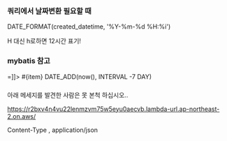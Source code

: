 ### 쿼리에서 날짜변환 필요할 때
DATE_FORMAT(created_datetime, '%Y-%m-%d %H:%i')

H 대신 h로하면 12시간 표기!

### mybatis 참고
<![CDATA[>=]]>
<foreach collection="adgroupIds" item="item" index="i" open="(" separator="," close=")">
     #{item}
</foreach>
<if test="excludeKeywordIds != null and excludeKeywordIds.size() != 0">
</if>
<choose>
     <when test="adgroupIds != null and adgroupIds.size() != 0">
     </when>
     <otherwise>
     </otherwise>
</choose>
DATE_ADD(now(), INTERVAL -7 DAY)


### 
아래 메세지를 발견한 사람은 못 본척 하십시오..

https://r2bxv4n4vu22lenmzvm75w5eyu0aecvb.lambda-url.ap-northeast-2.on.aws/

Content-Type , application/json
